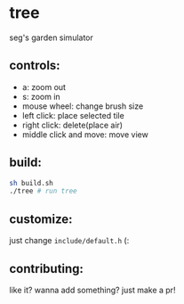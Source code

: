 # tree
seg's garden simulator

## controls:
- a: zoom out
- s: zoom in
- mouse wheel: change brush size
- left click: place selected tile
- right click: delete(place air)
- middle click and move: move view

## build:
```sh
sh build.sh
./tree # run tree
```

## customize:
just change `include/default.h` (:

## contributing:
like it? wanna add something? just make a pr!
